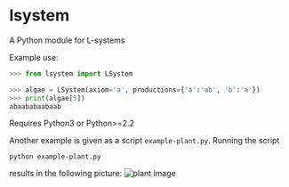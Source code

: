 lsystem
=======

A Python module for L-systems

Example use:

```python
>>> from lsystem import LSystem

>>> algae = LSystem(axiom='a', productions={'a':'ab', 'b':'a'})
>>> print(algae[5])
abaababaabaab
```

Requires Python3 or Python>=2.2

Another example is given as a script `example-plant.py`.
Running the script 

```shell
python example-plant.py
```

results in the following picture: ![plant image](imgs/plant6.png)
